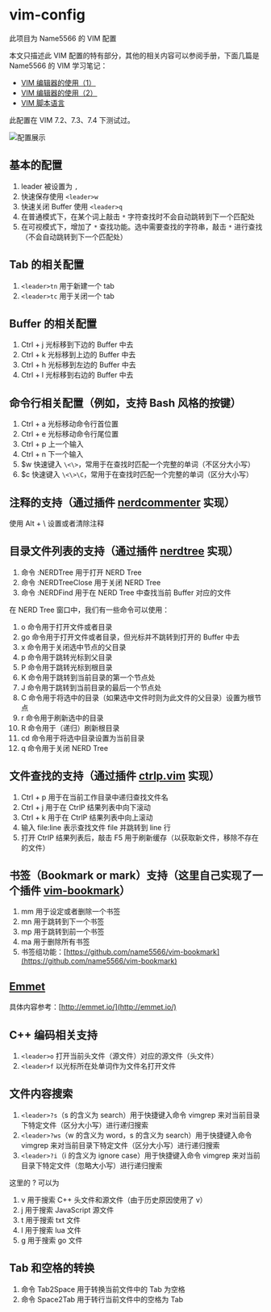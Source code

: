 # vim-config

此项目为 Name5566 的 VIM 配置

本文只描述此 VIM 配置的特有部分，其他的相关内容可以参阅手册，下面几篇是 Name5566 的 VIM 学习笔记：
* [VIM 编辑器的使用（1）](https://github.com/name5566/vim-config/blob/master/vim_tour1.md)
* [VIM 编辑器的使用（2）](https://github.com/name5566/vim-config/blob/master/vim_tour2.md)
* [VIM 脚本语言](https://github.com/name5566/vim-config/blob/master/vim_script.md)

此配置在 VIM 7.2、7.3、7.4 下测试过。

![配置展示](https://github.com/name5566/vim-config/blob/master/vim.png)

## 基本的配置

1. leader 被设置为 `,`
2. 快速保存使用 `<leader>w`
3. 快速关闭 Buffer 使用 `<leader>q`
4. 在普通模式下，在某个词上敲击 `*` 字符查找时不会自动跳转到下一个匹配处
5. 在可视模式下，增加了 `*` 查找功能。选中需要查找的字符串，敲击 `*` 进行查找（不会自动跳转到下一个匹配处）

## Tab 的相关配置

1. `<leader>tn` 用于新建一个 tab
2. `<leader>tc` 用于关闭一个 tab

## Buffer 的相关配置

1. Ctrl + j 光标移到下边的 Buffer 中去
2. Ctrl + k 光标移到上边的 Buffer 中去
3. Ctrl + h 光标移到左边的 Buffer 中去
4. Ctrl + l 光标移到右边的 Buffer 中去

## 命令行相关配置（例如，支持 Bash 风格的按键）

1. Ctrl + a 光标移动命令行首位置
2. Ctrl + e 光标移动命令行尾位置
3. Ctrl + p 上一个输入
4. Ctrl + n 下一个输入
5. $w 快速键入 `\<\>`，常用于在查找时匹配一个完整的单词（不区分大小写）
6. $c 快速键入 `\<\>\C`，常用于在查找时匹配一个完整的单词（区分大小写）

## 注释的支持（通过插件 [nerdcommenter](https://github.com/scrooloose/nerdcommenter) 实现）

使用 Alt + \ 设置或者清除注释

## 目录文件列表的支持（通过插件 [nerdtree](https://github.com/scrooloose/nerdtree) 实现）

1. 命令 :NERDTree 用于打开 NERD Tree
2. 命令 :NERDTreeClose 用于关闭 NERD Tree
3. 命令 :NERDFind 用于在 NERD Tree 中查找当前 Buffer 对应的文件

在 NERD Tree 窗口中，我们有一些命令可以使用：

1. o 命令用于打开文件或者目录
2. go 命令用于打开文件或者目录，但光标并不跳转到打开的 Buffer 中去
3. x 命令用于关闭选中节点的父目录
4. p 命令用于跳转光标到父目录
5. P 命令用于跳转光标到根目录
6. K 命令用于跳转到当前目录的第一个节点处
7. J 命令用于跳转到当前目录的最后一个节点处
8. C 命令用于将选中的目录（如果选中文件时则为此文件的父目录）设置为根节点
9. r 命令用于刷新选中的目录
10. R 命令用于（递归）刷新根目录
11. cd 命令用于将选中目录设置为当前目录
12. q 命令用于关闭 NERD Tree

## 文件查找的支持（通过插件 [ctrlp.vim](https://github.com/ctrlpvim/ctrlp.vim) 实现）

1. Ctrl + p 用于在当前工作目录中递归查找文件名
2. Ctrl + j 用于在 CtrlP 结果列表中向下滚动
3. Ctrl + k 用于在 CtrlP 结果列表中向上滚动
4. 输入 file:line 表示查找文件 file 并跳转到 line 行
5. 打开 CtrlP 结果列表后，敲击 F5 用于刷新缓存（以获取新文件，移除不存在的文件）

## 书签（Bookmark or mark）支持（这里自己实现了一个插件 [vim-bookmark](https://github.com/name5566/vim-bookmark)）

1. mm 用于设定或者删除一个书签
2. mn 用于跳转到下一个书签
3. mp 用于跳转到前一个书签
4. ma 用于删除所有书签
5. 书签组功能：[https://github.com/name5566/vim-bookmark](https://github.com/name5566/vim-bookmark)

## [Emmet](https://github.com/mattn/emmet-vim)

具体内容参考：[http://emmet.io/](http://emmet.io/)

## C++ 编码相关支持

1. `<leader>o` 打开当前头文件（源文件）对应的源文件（头文件）
2. `<leader>f` 以光标所在处单词作为文件名打开文件

## 文件内容搜索

1. `<leader>?s`（s 的含义为 search）用于快捷键入命令 vimgrep 来对当前目录下特定文件（区分大小写）进行递归搜索
2. `<leader>?ws`（w 的含义为 word，s 的含义为 search）用于快捷键入命令 vimgrep 来对当前目录下特定文件（区分大小写）进行递归搜索
3. `<leader>?i`（i 的含义为 ignore case）用于快捷键入命令 vimgrep 来对当前目录下特定文件（忽略大小写）进行递归搜索

这里的 ? 可以为

1. v 用于搜索 C++ 头文件和源文件（由于历史原因使用了 v）
2. j 用于搜索 JavaScript 源文件
3. t 用于搜索 txt 文件
4. l 用于搜索 lua 文件
5. g 用于搜索 go 文件

## Tab 和空格的转换

1. 命令 Tab2Space 用于转换当前文件中的 Tab 为空格
2. 命令 Space2Tab 用于转行当前文件中的空格为 Tab
